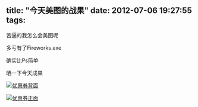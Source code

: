 title: "今天美图的战果"
date: 2012-07-06 19:27:55
tags:
---

苦逼的我怎么会美图呢

多亏有了Fireworks.exe

确实比Ps简单

晒一下今天成果

[![](http://bluetom-wordpress.stor.sinaapp.com/uploads/2012/07/优惠券背面.png "优惠券背面")](http://bluetom-wordpress.stor.sinaapp.com/uploads/2012/07/优惠券背面.png)

[![](http://bluetom-wordpress.stor.sinaapp.com/uploads/2012/07/优惠券正面.bmp "优惠券正面")](http://bluetom-wordpress.stor.sinaapp.com/uploads/2012/07/优惠券正面.bmp)